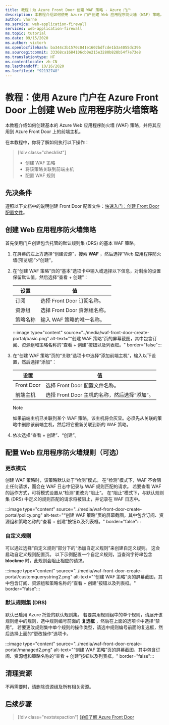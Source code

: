 ```yaml
---
title: 教程：为 Azure Front Door 创建 WAF 策略 - Azure 门户
description: 本教程介绍如何使用 Azure 门户创建 Web 应用程序防火墙 (WAF) 策略。
author: vhorne
ms.service: web-application-firewall
services: web-application-firewall
ms.topic: tutorial
ms.date: 09/15/2020
ms.author: victorh
ms.openlocfilehash: ba344c3b1570c041e1602bdfcde1b3a4055dc396
ms.sourcegitcommit: 33368ca1684106cb0e215e3280b828b54f7e73e8
ms.translationtype: HT
ms.contentlocale: zh-CN
ms.lasthandoff: 10/16/2020
ms.locfileid: "92132748"
---
```

# <a name="tutorial-create-a-web-application-firewall-policy-on-azure-front-door-using-the-azure-portal"></a>教程：使用 Azure 门户在 Azure Front Door 上创建 Web 应用程序防火墙策略

本教程介绍如何创建基本的 Azure Web 应用程序防火墙 (WAF) 策略，并将其应用到 Azure Front Door 上的前端主机。

在本教程中，你将了解如何执行以下操作：

> [!div class="checklist"]
> * 创建 WAF 策略
> * 将该策略关联到前端主机
> * 配置 WAF 规则

## <a name="prerequisites"></a>先决条件

遵照以下文档中的说明创建 Front Door 配置文件：[快速入门：创建 Front Door 配置文件](../../frontdoor/quickstart-create-front-door.md)。 

## <a name="create-a-web-application-firewall-policy"></a>创建 Web 应用程序防火墙策略

首先使用门户创建包含托管的默认规则集 (DRS) 的基本 WAF 策略。 

1. 在屏幕的左上方选择“创建资源”，搜索 **WAF** ，然后选择“Web 应用程序防火墙(预览版)”>“创建”。   
2. 在“创建 WAF 策略”页的“基本”选项卡中输入或选择以下信息，对剩余的设置保留默认值，然后选择“查看 + 创建”：   

    | 设置                 | 值                                              |
    | ---                     | ---                                                |
    | 订阅            |选择 Front Door 订阅名称。|
    | 资源组          |选择 Front Door 资源组名称。|
    | 策略名称             |输入 WAF 策略的唯一名称。|

   :::image type="content" source="../media/waf-front-door-create-portal/basic.png" alt-text="“创建 WAF 策略”页的屏幕截图，其中包含订阅、资源组和策略名称的“查看 + 创建”按钮以及列表框。" border="false":::

3. 在“创建 WAF 策略”页的“关联”选项卡中选择“添加前端主机”，输入以下设置，然后选择“添加”：    

    | 设置                 | 值                                              |
    | ---                     | ---                                                |
    | Front Door              | 选择 Front Door 配置文件名称。|
    | 前端主机           | 选择 Front Door 主机的名称，然后选择“添加”。 |
    
    > [!NOTE]
    > 如果前端主机已关联到某个 WAF 策略，该主机将会灰显。必须先从关联的策略中删除该前端主机，然后将它重新关联到新的 WAF 策略。
1. 依次选择“查看 + 创建”、“创建”。  

## <a name="configure-web-application-firewall-rules-optional"></a>配置 Web 应用程序防火墙规则（可选）

### <a name="change-mode"></a>更改模式

创建 WAF 策略时，该策略默认处于“检测”模式。  在“检测”模式下，WAF 不会阻止任何请求，而会在 WAF 日志中记录与 WAF 规则匹配的请求。 
若要查看 WAF 的运作方式，可将模式设置从“检测”更改为“阻止”。   在“阻止”模式下，与默认规则集 (DRS) 中定义的规则匹配的请求将被阻止，并记录在 WAF 日志中。 

 :::image type="content" source="../media/waf-front-door-create-portal/policy.png" alt-text="“创建 WAF 策略”页的屏幕截图，其中包含订阅、资源组和策略名称的“查看 + 创建”按钮以及列表框。" border="false":::

### <a name="custom-rules"></a>自定义规则

可以通过选择“自定义规则”部分下的“添加自定义规则”来创建自定义规则。   这会启动自定义规则配置页。 以下示例配置一个自定义规则，当查询字符串包含 **blockme** 时，此规则会阻止相应的请求。

:::image type="content" source="../media/waf-front-door-create-portal/customquerystring2.png" alt-text="“创建 WAF 策略”页的屏幕截图，其中包含订阅、资源组和策略名称的“查看 + 创建”按钮以及列表框。" border="false":::

### <a name="default-rule-set-drs"></a>默认规则集 (DRS)

默认已启用 Azure 托管的默认规则集。 若要禁用规则组中的单个规则，请展开该规则组中的规则，选中规则编号前面的 **复选框** ，然后在上面的选项卡中选择“禁用”。  若要更改规则集中单个规则的操作类型，请选中规则编号前面的复选框，然后选择上面的“更改操作”选项卡。 

 :::image type="content" source="../media/waf-front-door-create-portal/managed2.png" alt-text="“创建 WAF 策略”页的屏幕截图，其中包含订阅、资源组和策略名称的“查看 + 创建”按钮以及列表框。" border="false":::

## <a name="clean-up-resources"></a>清理资源

不再需要时，请删除资源组及所有相关资源。

## <a name="next-steps"></a>后续步骤

> [!div class="nextstepaction"]
> [详细了解 Azure Front Door](../../frontdoor/front-door-overview.md)